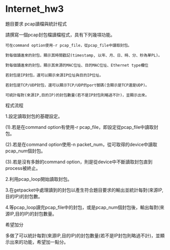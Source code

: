 # Internet_hw3

題目要求
pcap讀檔與統計程式

請撰寫一個pcap封包檔讀檔程式，具有下列幾項功能。

    可在command option使用-r pcap_file，從pcap_file中讀取封包。

    對每個讀進來的封包，顯示其時間戳記(timestamp, 以年、月、日、時、分、秒為單PL)。
    
    對每個讀進來的封包，顯示其來源的MAC位址、目的MAC位址、Ethernet type欄位

    若封包是IP封包，還可以顯示來源IP位址與目的IP位址。

    若封包是TCP/UDP封包，還可以顯示TCP/UDP的port號碼(含顯示是TCP還是UDP)。

    可統計每對(來源IP,目的IP)的封包數量(若不是IP封包則略過不計)，並顯示出來。

程式流程

1.設定讀取封包的基礎設定。

(1).若是在command option有使用-r pcap_file，即設定從pcap_file中讀取封包。

(2).若是在command option使用-n packet_num，從可取得的device中讀取pcap_num個封包。

(3).若是沒有多餘的command option，則是從device中不斷讀取封包直到process被終止。

2.利用pcap_loop開始讀取封包。

3.在getpacket中處理讀到的封包以產生符合題目要求的輸出並統計每對(來源IP,目的IP)的封包數。

4.等pcap_loop讀完pcap_file中的封包，或是pcap_num個封包後，輸出每對(來源IP,目的IP)的封包數量。

希望加分

多做了可以統計每對(來源IP,目的IP)的封包數量(若不是IP封包則略過不計)，並顯示出來的功能，希望加一點分。
